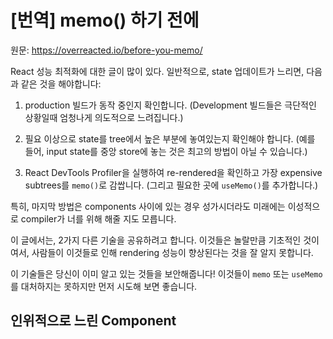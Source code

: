 # [번역] memo() 하기 전에

원문: https://overreacted.io/before-you-memo/

React 성능 최적화에 대한 글이 많이 있다. 일반적으로, state 업데이트가 느리면, 다음과 같은 것을 해야합니다:

1. production 빌드가 동작 중인지 확인합니다. (Development 빌드들은 극단적인 상황일때 엄청나게 의도적으로 느려집니다.)

2. 필요 이상으로 state를 tree에서 높은 부분에 놓여있는지 확인해야 합니다. (예를 들어, input state를 중앙 store에 놓는 것은 최고의 방법이 아닐 수 있습니다.)

3. React DevTools Profiler을 실행하여 re-rendered을 확인하고 가장 expensive subtrees를 `memo()`로 감쌉니다. (그리고 필요한 곳에 `useMemo()`를 추가합니다.)

특히, 마지막 방법은 components 사이에 있는 경우 성가시더라도 미래에는 이성적으로 compiler가 너를 위해 해줄 지도 모릅니다.

이 글에서는, 2가지 다른 기술을 공유하려고 합니다. 이것들은 놀랄만큼 기초적인 것이여서, 사람들이 이것들로 인해 rendering 성능이 향상된다는 것을 잘 알지 못합니다.

이 기술들은 당신이 이미 알고 있는 것들을 보안해줍니다! 이것들이 `memo` 또는 `useMemo`를 대처하지는 못하지만 먼저 시도해 보면 좋습니다.

## 인위적으로 느린 Component
